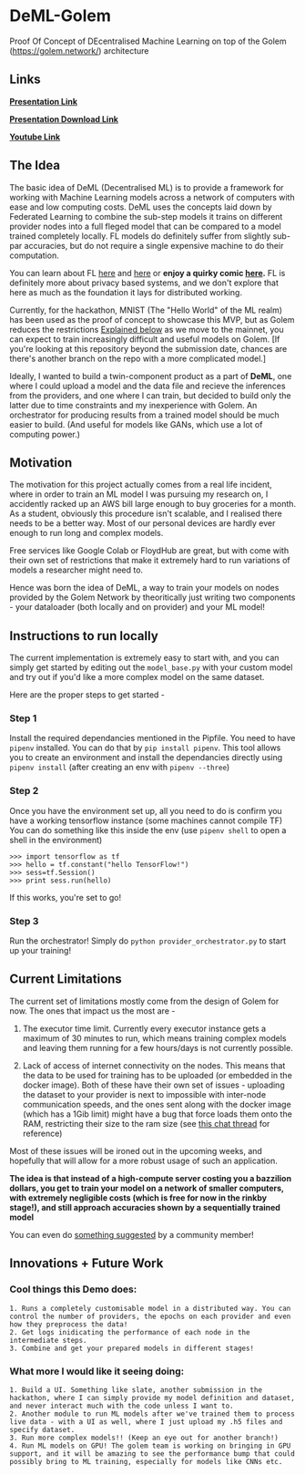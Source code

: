 # DeML-Golem
Proof Of Concept of DEcentralised Machine Learning on top of the Golem (https://golem.network/) architecture

## Links

**[Presentation Link](https://www.canva.com/design/DAESZN1KDUg/0JykrxMAtGY7El67wKGKvA/view?utm_content=DAESZN1KDUg&utm_campaign=designshare&utm_medium=link&utm_source=publishpresent)**

**[Presentation Download Link](./DeML.pdf)**

**[Youtube Link]()**

## The Idea

The basic idea of DeML (Decentralised ML) is to provide a framework for working with Machine Learning models across a network of computers with ease and low computing costs. DeML uses the concepts laid down by Federated Learning to combine the sub-step models it trains on different provider nodes into a full fleged model that can be compared to a model trained completely locally. FL models do definitely suffer from slightly sub-par accuracies, but do not require a single expensive machine to do their computation.


You can learn about FL [here](https://ai.googleblog.com/2017/04/federated-learning-collaborative.html) and [here](https://arxiv.org/pdf/1602.05629) or **enjoy a quirky comic [here](https://federated.withgoogle.com/).** FL is definitely more about privacy based systems, and we don't explore that here as much as the foundation it lays for distributed working.


Currently, for the hackathon, MNIST (The "Hello World" of the ML realm) has been used as the proof of concept to showcase this MVP, but as Golem reduces the restrictions [Explained below](#current-limitations) as we move to the mainnet, you can expect to train increasingly difficult and useful models on Golem. [If you're looking at this repository beyond the submission date, chances are there's another branch on the repo with a more complicated model.]


Ideally, I wanted to build a twin-component product as a part of **DeML**, one where I could upload a model and the data file and recieve the inferences from the providers, and one where I can train, but decided to build only the latter due to time constraints and my inexperience with Golem. An orchestrator for producing results from a trained model should be much easier to build. (And useful for models like GANs, which use a lot of computing power.)


## Motivation

The motivation for this project actually comes from a real life incident, where in order to train an ML model I was pursuing my research on, I accidently racked up an AWS bill large enough to buy groceries for a month. As a student, obviously this procedure isn't scalable, and I realised there needs to be a better way. Most of our personal devices are hardly ever enough to run long and complex models.

Free services like Google Colab or FloydHub are great, but with come with their own set of restrictions that make it extremely hard to run variations of models a researcher might need to.

Hence was born the idea of DeML, a way to train your models on nodes provided by the Golem Network by theoritically just writing two components - your dataloader (both locally and on provider) and your ML model!


## Instructions to run locally

The current implementation is extremely easy to start with, and you can simply get started by editing out the ```model_base.py``` with your custom model and try out if you'd like a more complex model on the same dataset.

Here are the proper steps to get started - 

### Step 1
 Install the required dependancies mentioned in the Pipfile. You need to have ```pipenv``` installed. You can do that by ```pip install pipenv```. This tool allows you to create an environment and install the dependancies directly using ```pipenv install``` (after creating an env with ```pipenv --three```)

### Step 2
 Once you have the environment set up, all you need to do is confirm you have a working tensorflow instance (some machines cannot compile TF) 
 You can do something like this inside the env
 (use ```pipenv shell``` to open a shell in the environment)
 ```
 >>> import tensorflow as tf
 >>> hello = tf.constant("hello TensorFlow!")
 >>> sess=tf.Session() 
 >>> print sess.run(hello)
 ```
 If this works, you're set to go!

### Step 3
 Run the orchestrator! Simply do
 ```python provider_orchestrator.py``` to start up your training!

## Current Limitations

The current set of limitations mostly come from the design of Golem for now. The ones that impact us the most are - 

1. The executor time limit. Currently every executor instance gets a maximum of 30 minutes to run, which means training complex models and leaving them running for a few hours/days is not currently possible.

2. Lack of access of internet connectivity on the nodes. This means that the data to be used for training has to be uploaded (or embedded in the docker image). Both of these have their own set of issues - uploading the dataset to your provider is next to impossible with inter-node communication speeds, and the ones sent along with the docker image (which has a 1Gib limit) might have a bug that force loads them onto the RAM, restricting their size to the ram size (see [this chat thread](https://discord.com/channels/684703559954333727/756161015493951600/795981964418875402) for reference)

Most of these issues will be ironed out in the upcoming weeks, and hopefully that will allow for a more robust usage of such an application.

**The idea is that instead of a high-compute server costing you a bazzilion dollars, you get to train your model on a network of smaller computers, with extremely negligible costs (which is free for now in the rinkby stage!), and still approach accuracies shown by a sequentially trained model**

You can even do [something suggested](https://discord.com/channels/684703559954333727/740956182180528239/796025383317012570) by a community member!

## Innovations + Future Work

### Cool things this Demo does:

    1. Runs a completely customisable model in a distributed way. You can control the number of providers, the epochs on each provider and even how they preprocess the data!
    2. Get logs inidicating the performance of each node in the intermediate steps.
    3. Combine and get your prepared models in different stages!

### What more I would like it seeing doing:

    1. Build a UI. Something like slate, another submission in the hackathon, where I can simply provide my model definition and dataset, and never interact much with the code unless I want to.
    2. Another module to run ML models after we've trained them to process live data - with a UI as well, where I just upload my .h5 files and specify dataset.
    3. Run more complex models!! (Keep an eye out for another branch!)
    4. Run ML models on GPU! The golem team is working on bringing in GPU support, and it will be amazing to see the performance bump that could possibly bring to ML training, especially for models like CNNs etc.
